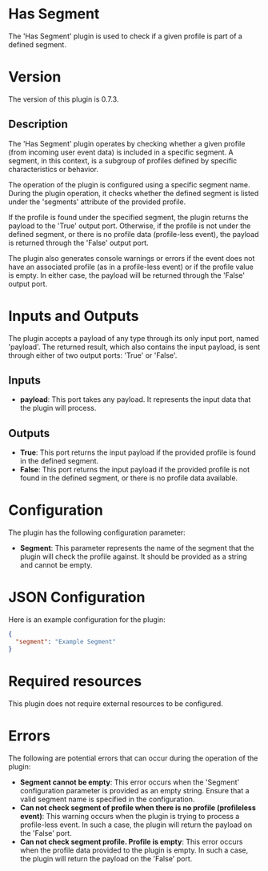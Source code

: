 # Has Segment

The 'Has Segment' plugin is used to check if a given profile is part of a defined segment.

# Version

The version of this plugin is 0.7.3.

## Description

The 'Has Segment' plugin operates by checking whether a given profile (from incoming user event data) is included in a
specific segment. A segment, in this context, is a subgroup of profiles defined by specific characteristics or behavior.

The operation of the plugin is configured using a specific segment name. During the plugin operation, it checks whether
the defined segment is listed under the 'segments' attribute of the provided profile.

If the profile is found under the specified segment, the plugin returns the payload to the 'True' output port.
Otherwise, if the profile is not under the defined segment, or there is no profile data (profile-less event), the
payload is returned through the 'False' output port.

The plugin also generates console warnings or errors if the event does not have an associated profile (as in a
profile-less event) or if the profile value is empty. In either case, the payload will be returned through the 'False'
output port.

# Inputs and Outputs

The plugin accepts a payload of any type through its only input port, named 'payload'. The returned result, which also
contains the input payload, is sent through either of two output ports: 'True' or 'False'.

## Inputs

- __payload__: This port takes any payload. It represents the input data that the plugin will process.

## Outputs

- __True__: This port returns the input payload if the provided profile is found in the defined segment.
- __False__: This port returns the input payload if the provided profile is not found in the defined segment, or there
  is no profile data available.

# Configuration

The plugin has the following configuration parameter:

- __Segment__: This parameter represents the name of the segment that the plugin will check the profile against. It
  should be provided as a string and cannot be empty.

# JSON Configuration

Here is an example configuration for the plugin:

```json
{
  "segment": "Example Segment"
}
```

# Required resources

This plugin does not require external resources to be configured.

# Errors

The following are potential errors that can occur during the operation of the plugin:

- __Segment cannot be empty__: This error occurs when the 'Segment' configuration parameter is provided as an empty
  string. Ensure that a valid segment name is specified in the configuration.
- __Can not check segment of profile when there is no profile (profileless event)__: This warning occurs when the plugin
  is trying to process a profile-less event. In such a case, the plugin will return the payload on the 'False' port.
- __Can not check segment profile. Profile is empty__: This error occurs when the profile data provided to the plugin is
  empty. In such a case, the plugin will return the payload on the 'False' port.